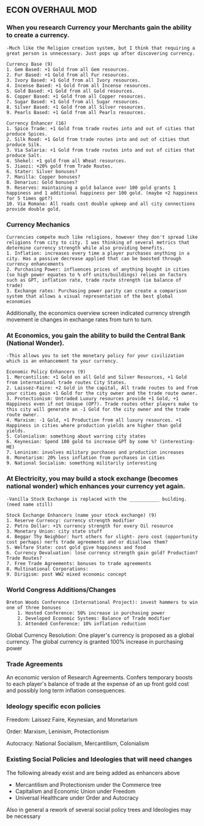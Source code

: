 ## ECON OVERHAUL MOD

### When you research Currency your Merchants gain the ability to create a currency.
	-Much like the Religion creation system, but I think that requiring a great person is unnecessary. Just pops up after discovering currency.

	Currency Base (9)
	1. Gem Based: +1 Gold from all Gem resources.
	2. Fur Based: +1 Gold from all Fur resources.
	3. Ivory Based: +1 Gold from all Ivory resources.
	4. Incense Based: +1 Gold from all Incense resources.
	5. Gold Based: +1 Gold from all Gold resources.
	6. Copper Based: +1 Gold from all Copper resources.
	7. Sugar Based: +1 Gold from all Sugar resources.
	8. Silver Based: +1 Gold from all Silver resources.
	9. Pearls Based: +1 Gold from all Pearls resources.

	Currency Enhancer (16)
	1. Spice Trade: +1 Gold from trade routes into and out of cities that produce Spices.
	2. Silk Road: +1 Gold from trade routes into and out of cities that produce Silk.
	3. Via Salaria: +1 Gold from trade routes into and out of cities that produce Salt.
	4. Shekel: +1 gold from all Wheat resources.
	5. Jiaozi: +20% gold from Trade Routes.
	6. Stater: Silver bonuses?
	7. Manilla: Copper bonuses?
	8. Denarius: Gold bonuses?
	9. Reserves: maintaining a gold balance over 100 gold grants 1 happiness and 1 additional happiness per 100 gold. (maybe +2 happiness for 5 times gpt?)
	10. Via Romana: All roads cost double upkeep and all city connections provide double gold.

### Currency Mechanics
	Currencies compete much like religions, however they don't spread like religions from city to city. I was thinking of several metrics that determine currency strength while also providing benefits.
	1. Inflation: increases every time a player purchases anything in a city. Has a passive decrease applied that can be boosted through currency enhancements
	2. Purchasing Power: influences prices of anything bought in cities (so high power equates to % off units/buildings) relies on factors such as GPT, inflation rate, trade route strength (ie balance of trade)
	3. Exchange rates: Purchasing power parity can create a comparison system that allows a visual representation of the best global economies

Additionally, the economics overview screen indicated currency strength movement ie changes in exchange rates from turn to turn.

### At Economics, you gain the ability to build the Central Bank (National Wonder).
	-This allows you to set the monetary policy for your civilization which is an enhancement to your currency.

	Economic Policy Enhancers (9)
	1. Mercantilism: +1 Gold on all Gold and Silver Resources, +1 Gold from international trade routes City States.
	2. Laissez-Faire: +2 Gold in the capital, All trade routes to and from your cities gain +1 Gold for the city owner and the trade route owner.
	3. Protectionism: Untraded Luxury resources provide +1 Gold, +1 Happiness even if not Unique (OP?). Trade routes other players make to this city will generate an -1 Gold for the city owner and the trade route owner.
	4. Marxism: -1 Gold, +1 Production from all luxury resources. +1 Happiness in cities where production yields are higher than gold yields.  
	5. Colonialism: something about warring city states
	6. Keynesian: Spend 100 gold to increase GPT by some %? (interesting-HE)
	7. Leninism: involves military purchases and production increases
	8. Monetarism: 20% less inflation from purchases in cities
	9. National Socialism: something militarily interesting

### At Electricity, you may build a stock exchange (becomes national wonder) which enhances your currency yet again.
	-Vanilla Stock Exchange is replaced with the ___________ building. (need name still)

	Stock Exchange Enhancers (name your stock exchange) (9)
	1. Reserve Currency: currency strength modifier
	2. Petro Dollar: +1% currency strength for every Oil resource
	3. Monetary Union: city state stuff
	4. Beggar Thy Neighbor: hurt others for slight- zero cost (opportunity cost perhaps) nerfs trade agreements and or disallows them?
	5. Welfare State: cost gold give happiness and food
	6. Currency Devaluation: lose currency strength gain gold? Production? Trade Routes?
	7. Free Trade Agreements: bonuses to trade agreements
	8. Multinational Corporations:
	9. Dirigism: post WW2 mixed economic concept

### World Congress Additions/Changes
	Breton Woods Conference (International Project): invest hammers to win one of three bonuses
		1. Hosted Conference: 50% increase in purchasing power
		2. Developed Economic Systems: Balance of Trade modifier
		3. Attended Conference: 10% inflation reduction

Global Currency Resolution: One player's currency is proposed as a global currency. The global currency is granted 100% increase in purchasing power


### Trade Agreements
An economic version of Research Agreements. Confers temporary boosts to each player's balance of trade at the expense of an up front gold cost and possibly long term inflation consequences.


### Ideology specific econ policies

Freedom: Laissez Faire, Keynesian, and Monetarism

Order: Marxism, Leninism, Protectionism

Autocracy: National Socialism, Mercantilism, Colonialism

### Existing Social Policies and Ideologies that will need changes
The following already exist and are being added as enhancers above
- Mercantilism and Protectionism under the Commerce tree
- Capitalism and Economic Union under Freedom
- Universal Healthcare under Order and Autocracy

Also in general a rework of several social policy trees and Ideologies may be necessary
